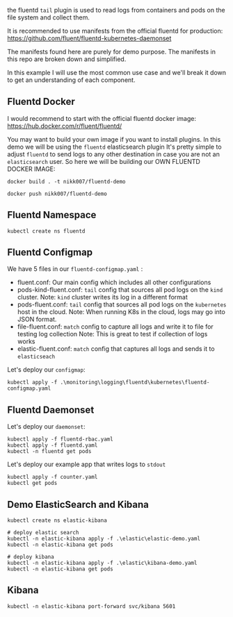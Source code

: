 the fluentd `tail` plugin is used to read logs from containers and pods on the file system and collect them.

It is recommended to use manifests from the official fluentd for production:
https://github.com/fluent/fluentd-kubernetes-daemonset

The manifests found here are purely for demo purpose. 
The manifests in this repo are broken down and simplified.

In this example I will use the most common use case and we'll break it down to get an understanding of each component.

## Fluentd Docker

I would recommend to start with the official fluentd docker image:
https://hub.docker.com/r/fluent/fluentd/
 
You may want to build your own image if you want to install plugins.
In this demo we will be using the `fluentd` elasticsearch plugin 
It's pretty simple to adjust `fluentd` to send logs to any other destination in case you are not an `elasticsearch` user. 
So here we will be building our OWN FLUENTD DOCKER IMAGE:
```
docker build . -t nikk007/fluentd-demo

docker push nikk007/fluentd-demo

```

## Fluentd Namespace

```
kubectl create ns fluentd

```
## Fluentd Configmap

We have 5 files in our `fluentd-configmap.yaml` :
* fluent.conf: Our main config which includes all other configurations
* pods-kind-fluent.conf: `tail` config that sources all pod logs on the `kind` cluster.
  Note: `kind` cluster writes its log in a different format
* pods-fluent.conf: `tail` config that sources all pod logs on the `kubernetes` host in the cloud. 
  Note: When running K8s in the cloud, logs may go into JSON format.
* file-fluent.conf: `match` config to capture all logs and write it to file for testing log collection 
  Note: This is great to test if collection of logs works
* elastic-fluent.conf: `match` config that captures all logs and sends it to `elasticseach`

Let's deploy our `configmap`:

```
kubectl apply -f .\monitoring\logging\fluentd\kubernetes\fluentd-configmap.yaml

```

## Fluentd Daemonset

Let's deploy our `daemonset`:

```
kubectl apply -f fluentd-rbac.yaml 
kubectl apply -f fluentd.yaml
kubectl -n fluentd get pods

```

Let's deploy our example app that writes logs to `stdout`

```
kubectl apply -f counter.yaml
kubectl get pods

```

## Demo ElasticSearch and Kibana

```
kubectl create ns elastic-kibana

# deploy elastic search
kubectl -n elastic-kibana apply -f .\elastic\elastic-demo.yaml
kubectl -n elastic-kibana get pods

# deploy kibana
kubectl -n elastic-kibana apply -f .\elastic\kibana-demo.yaml
kubectl -n elastic-kibana get pods
```

## Kibana

```
kubectl -n elastic-kibana port-forward svc/kibana 5601
```